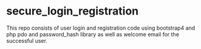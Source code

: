 # secure_login_registration
This repo consists of user login and registration code using bootstrap4 and php pdo and password_hash library as well as welcome email for the successful user. 
